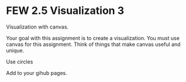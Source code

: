 # FEW 2.5 Visualization 3

Visualization with canvas.

Your goal with this assignment is to create a visualization. You must use canvas for this assignment. Think of things that make canvas useful and unique. 

Use circles 

Add to your gihub pages. 

